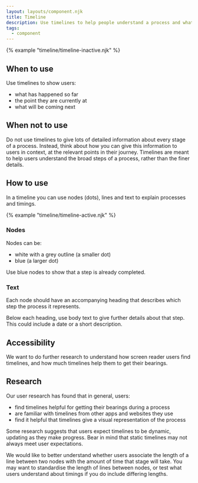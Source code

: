 ```yaml
---
layout: layouts/component.njk
title: Timeline
description: Use timelines to help people understand a process and what will happen next.
tags:
  - component
---
```


{% example "timeline/timeline-inactive.njk" %}

## When to use

Use timelines to show users:

- what has happened so far
- the point they are currently at
- what will be coming next

## When not to use

Do not use timelines to give lots of detailed information about every stage of a process. Instead, think about how you can give this information to users in context, at the relevant points in their journey. Timelines are meant to help users understand the broad steps of a process, rather than the finer details.

## How to use

In a timeline you can use nodes (dots), lines and text to explain processes and timings.

{% example "timeline/timeline-active.njk" %}

### Nodes

Nodes can be:

- white with a grey outline (a smaller dot)
- blue (a larger dot)

Use blue nodes to show that a step is already completed.

### Text

Each node should have an accompanying heading that describes which step the process it represents.

Below each heading, use body text to give further details about that step. This could include a date or a short description.

## Accessibility

We want to do further research to understand how screen reader users find timelines, and how much timelines help them to get their bearings.

## Research

Our user research has found that in general, users:

- find timelines helpful for getting their bearings during a process
- are familiar with timelines from other apps and websites they use
- find it helpful that timelines give a visual representation of the process

Some research suggests that users expect timelines to be dynamic, updating as they make progress. Bear in mind that static timelines may not always meet user expectations.

We would like to better understand whether users associate the length of a line between two nodes with the amount of time that stage will take. You may want to standardise the length of lines between nodes, or test what users understand about timings if you do include differing lengths.
